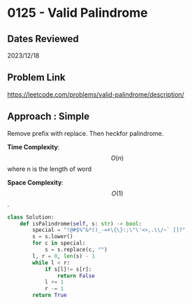 # 0125 - Valid Palindrome

## Dates Reviewed
2023/12/18

## Problem Link

https://leetcode.com/problems/valid-palindrome/description/

## Approach : Simple

Remove prefix with replace. Then heckfor palindrome.

**Time Complexity**: $$O(n)$$
where n is the length of word

**Space Complexity**: $$O(1)$$
.

<TabItem value="python" label="Python">

```python
class Solution:
    def isPalindrome(self, s: str) -> bool:
        special = "!@#$%^&*()_-=+\{\}:;\"\'<>,.\\/~` []?"
        s = s.lower()
        for c in special:
            s = s.replace(c, "")
        l, r = 0, len(s) - 1
        while l < r:
            if s[l]!= s[r]:
                return False
            l += 1
            r -= 1
        return True
```
</TabItem>
